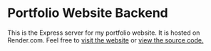 # Portfolio Website Backend

This is the Express server for my portfolio website. It is hosted on Render.com. Feel free to
[visit the website](https://rb-portfolio-site.vercel.app/) or [view the source code.](https://github.com/ribru17/portfolio-site-solid)
